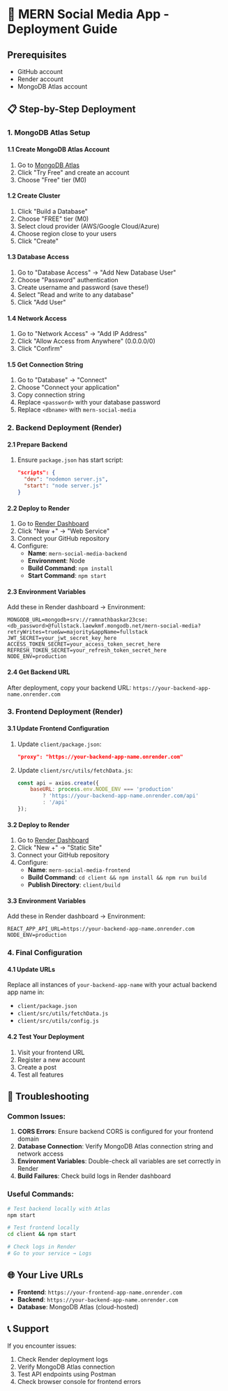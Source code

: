 # 🚀 MERN Social Media App - Deployment Guide

## Prerequisites
- GitHub account
- Render account
- MongoDB Atlas account

## 📋 Step-by-Step Deployment

### 1. MongoDB Atlas Setup

#### 1.1 Create MongoDB Atlas Account
1. Go to [MongoDB Atlas](https://www.mongodb.com/atlas)
2. Click "Try Free" and create an account
3. Choose "Free" tier (M0)

#### 1.2 Create Cluster
1. Click "Build a Database"
2. Choose "FREE" tier (M0)
3. Select cloud provider (AWS/Google Cloud/Azure)
4. Choose region close to your users
5. Click "Create"

#### 1.3 Database Access
1. Go to "Database Access" → "Add New Database User"
2. Choose "Password" authentication
3. Create username and password (save these!)
4. Select "Read and write to any database"
5. Click "Add User"

#### 1.4 Network Access
1. Go to "Network Access" → "Add IP Address"
2. Click "Allow Access from Anywhere" (0.0.0.0/0)
3. Click "Confirm"

#### 1.5 Get Connection String
1. Go to "Database" → "Connect"
2. Choose "Connect your application"
3. Copy connection string
4. Replace `<password>` with your database password
5. Replace `<dbname>` with `mern-social-media`

### 2. Backend Deployment (Render)

#### 2.1 Prepare Backend
1. Ensure `package.json` has start script:
   ```json
   "scripts": {
     "dev": "nodemon server.js",
     "start": "node server.js"
   }
   ```

#### 2.2 Deploy to Render
1. Go to [Render Dashboard](https://dashboard.render.com/)
2. Click "New +" → "Web Service"
3. Connect your GitHub repository
4. Configure:
   - **Name**: `mern-social-media-backend`
   - **Environment**: Node
   - **Build Command**: `npm install`
   - **Start Command**: `npm start`

#### 2.3 Environment Variables
Add these in Render dashboard → Environment:
```
MONGODB_URL=mongodb+srv://ramnathbaskar23cse:<db_password>@fullstack.laewkmf.mongodb.net/mern-social-media?retryWrites=true&w=majority&appName=fullstack
JWT_SECRET=your_jwt_secret_key_here
ACCESS_TOKEN_SECRET=your_access_token_secret_here
REFRESH_TOKEN_SECRET=your_refresh_token_secret_here
NODE_ENV=production
```

#### 2.4 Get Backend URL
After deployment, copy your backend URL: `https://your-backend-app-name.onrender.com`

### 3. Frontend Deployment (Render)

#### 3.1 Update Frontend Configuration
1. Update `client/package.json`:
   ```json
   "proxy": "https://your-backend-app-name.onrender.com"
   ```

2. Update `client/src/utils/fetchData.js`:
   ```javascript
   const api = axios.create({
       baseURL: process.env.NODE_ENV === 'production' 
           ? 'https://your-backend-app-name.onrender.com/api'
           : '/api'
   });
   ```

#### 3.2 Deploy to Render
1. Go to [Render Dashboard](https://dashboard.render.com/)
2. Click "New +" → "Static Site"
3. Connect your GitHub repository
4. Configure:
   - **Name**: `mern-social-media-frontend`
   - **Build Command**: `cd client && npm install && npm run build`
   - **Publish Directory**: `client/build`

#### 3.3 Environment Variables
Add these in Render dashboard → Environment:
```
REACT_APP_API_URL=https://your-backend-app-name.onrender.com
NODE_ENV=production
```

### 4. Final Configuration

#### 4.1 Update URLs
Replace all instances of `your-backend-app-name` with your actual backend app name in:
- `client/package.json`
- `client/src/utils/fetchData.js`
- `client/src/utils/config.js`

#### 4.2 Test Your Deployment
1. Visit your frontend URL
2. Register a new account
3. Create a post
4. Test all features

## 🔧 Troubleshooting

### Common Issues:
1. **CORS Errors**: Ensure backend CORS is configured for your frontend domain
2. **Database Connection**: Verify MongoDB Atlas connection string and network access
3. **Environment Variables**: Double-check all variables are set correctly in Render
4. **Build Failures**: Check build logs in Render dashboard

### Useful Commands:
```bash
# Test backend locally with Atlas
npm start

# Test frontend locally
cd client && npm start

# Check logs in Render
# Go to your service → Logs
```

## 🌐 Your Live URLs
- **Frontend**: `https://your-frontend-app-name.onrender.com`
- **Backend**: `https://your-backend-app-name.onrender.com`
- **Database**: MongoDB Atlas (cloud-hosted)

## 📞 Support
If you encounter issues:
1. Check Render deployment logs
2. Verify MongoDB Atlas connection
3. Test API endpoints using Postman
4. Check browser console for frontend errors
